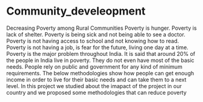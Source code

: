 # Community_develeopment
Decreasing Poverty among Rural Communities
	Poverty is hunger. Poverty is lack of shelter. Poverty is being sick and not being able to see a doctor. Poverty is not having access to school and not knowing how to read. Poverty is not having a job, is fear for the future, living one day at a time.
Poverty is the major problem throughout India. It is said that around 20% of the people in India live in poverty. They do not even have most of the basic needs. People rely on public and government for any kind of minimum requirements. The below methodologies show how people can get enough income in order to live for their basic needs and can take them to a next level.
In this project we studied about the imapact of the project in our country and we proposed some methodologies that can reduce poverty 

